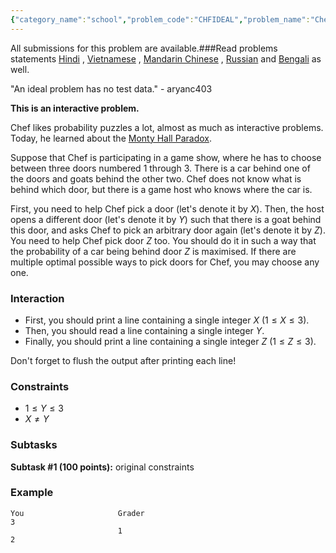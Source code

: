 ```yaml
---
{"category_name":"school","problem_code":"CHFIDEAL","problem_name":"Chef and An Ideal Problem","languages_supported":{"0":"C","1":"CPP14","2":"JAVA","3":"PYTH","4":"PYTH 3.6","5":"PYPY","6":"CS2","7":"PAS fpc","8":"PAS gpc","9":"RUBY","10":"PHP","11":"GO","12":"NODEJS","13":"HASK","14":"rust","15":"SCALA","16":"swift","17":"D","18":"PERL","19":"FORT","20":"WSPC","21":"ADA","22":"CAML","23":"ICK","24":"BF","25":"ASM","26":"CLPS","27":"PRLG","28":"ICON","29":"SCM qobi","30":"PIKE","31":"ST","32":"NICE","33":"LUA","34":"BASH","35":"NEM","36":"LISP sbcl","37":"LISP clisp","38":"SCM guile","39":"JS","40":"ERL","41":"TCL","42":"kotlin","43":"PERL6","44":"TEXT","45":"SCM chicken","46":"PYP3","47":"CLOJ","48":"COB","49":"FS"},"max_timelimit":0.5,"source_sizelimit":50000,"problem_author":"mgch","problem_tester":null,"date_added":"23-11-2018","tags":{"0":"cakewalk","1":"dec18","2":"mgch"},"editorial_url":"https://discuss.codechef.com/problems/CHFIDEAL","time":{"view_start_date":1545075122,"submit_start_date":1545075122,"visible_start_date":1545075122,"end_date":1735669800},"is_direct_submittable":false,"layout":"problem"}
---
```

<span class="solution-visible-txt">All submissions for this problem are available.</span>###Read problems statements [Hindi](http://www.codechef.com/download/translated/DEC18/hindi/CHFIDEAL.pdf) , [Vietnamese](http://www.codechef.com/download/translated/DEC18/vietnamese/CHFIDEAL.pdf) , [Mandarin Chinese](http://www.codechef.com/download/translated/DEC18/mandarin/CHFIDEAL.pdf) , [Russian](http://www.codechef.com/download/translated/DEC18/russian/CHFIDEAL.pdf) and [Bengali](http://www.codechef.com/download/translated/DEC18/bengali/CHFIDEAL.pdf) as well.

"An ideal problem has no test data." - aryanc403

**This is an interactive problem.**

Chef likes probability puzzles a lot, almost as much as interactive problems. Today, he learned about the <a href = "https://en.wikipedia.org/wiki/Monty_Hall_problem">Monty Hall Paradox</a>.

Suppose that Chef is participating in a game show, where he has to choose between three doors numbered $1$ through $3$. There is a car behind one of the doors and goats behind the other two. Chef does not know what is behind which door, but there is a game host who knows where the car is.

First, you need to help Chef pick a door (let's denote it by $X$). Then, the host opens a different door (let's denote it by $Y$) such that there is a goat behind this door, and asks Chef to pick an arbitrary door again (let's denote it by $Z$). You need to help Chef pick door $Z$ too. You should do it in such a way that the probability of a car being behind door $Z$ is maximised. If there are multiple optimal possible ways to pick doors for Chef, you may choose any one.

### Interaction
- First, you should print a line containing a single integer $X$ ($1 \le X \le 3$).
- Then, you should read a line containing a single integer $Y$.
- Finally, you should print a line containing a single integer $Z$ ($1 \le Z \le 3$).

Don't forget to flush the output after printing each line!

### Constraints 
- $1 \le Y \le 3$
- $X \neq Y$

### Subtasks
**Subtask #1 (100 points):** original constraints

### Example
```
You                     Grader
3
                        1
2
```
